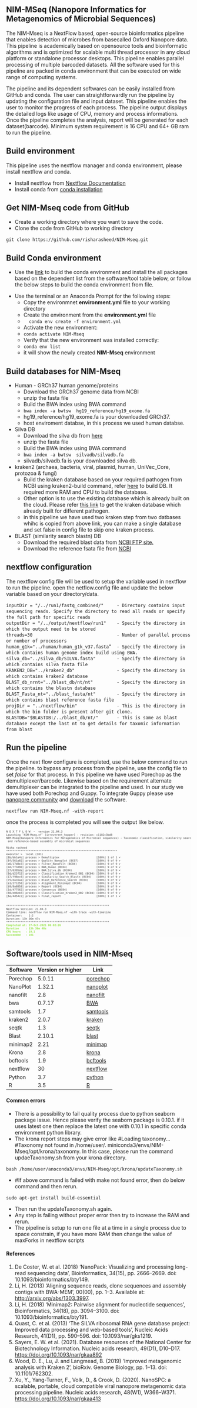 ## NIM-MSeq (Nanopore Informatics for Metagenomics of Microbial Sequences)
The NIM-Mseq is a NextFlow based, open-source bioinformatics pipeline that enables detection of microbes from basecalled Oxford Nanopore data. This pipeline is academically based on opensource tools and bioinformatic algorithms and is optimized for scalable multi thread processor in any cloud platform or standalone processor desktops. This pipeline enables parallel processing of multiple barcoded datasets. All the software used for this pipeline are packed in conda environment that can be executed on wide range of computing systems. 

The pipeline and its dependent softwares can be easily installed from GitHub and conda. The user can straightforwardly run the pipeline by updating the configuration file and input dataset. This pipeline enables the user to monitor the progress of each process. The pipeline output displays the detailed logs like usage of CPU, memory and process informations.  Once the pipeline completes the analysis, report will be generated for each dataset(barcode). Minimum system requirement is 16 CPU and 64+ GB ram to run the pipeline. 
 
## Build environment 

This pipeline uses the nextflow manager and conda environment, please install nextflow and conda.
* Install nextflow from [Nextflow Documentation](https://www.nextflow.io/docs/latest/getstarted.html)
* Install conda from [conda installation](https://docs.conda.io/projects/conda/en/latest/user-guide/install/index.html)
## Get NIM-Mseq code from GitHub
* Create a working directory where you want to save the code.
* Clone the code from GitHub to working directory
 ```
git clone https://github.com/risharasheed/NIM-Mseq.git
```

## Build Conda environment 
* Use the [link](https://conda.io/projects/conda/en/latest/user-guide/tasks/manage-environments.html#creating-an-environment-from-an-environment-yml-file) to build the conda environment and install the all packages based on the dependent list from the software/tool table below, or follow the below steps to build the conda environment from file.  
- Use the terminal or an Anaconda Prompt for the following steps:
     - Copy the environmnet **environment.yml**  file to your working directory
     - Create the environment from the **environment.yml** file
     -  ```   conda env create -f environment.yml   ```
     -  Activate the new environment: 
     -  ``` conda activate NIM-Mseq ```
     -  Verify that the new environment was installed correctly:  
     -  ``` conda env list  ``` 
     -   it will show the newly created **NIM-Mseq** environment 
## Build databases for NIM-Mseq
* Human - GRCh37 human genome/proteins 
     * Download the GRCh37 genome data from NCBI
     * unzip the fasta file
     * Build the BWA index using BWA command 
     * ``` bwa index -a bwtsw  hg19_reference/hg19_exome.fa  ```   
     * hg19_reference/hg19_exome.fa  is your downloaded GRCh37.
     * host enviroment databse, in this process we used human databse.
* Silva DB
     * Download the silva db from [here](https://www.arb-silva.de/download/arb-files/)
     * unzip the fasta file
     * Build the BWA index using BWA command
     *  ``` bwa index -a bwtsw  silvadb/silvadb.fa   ``` 
     * silvadb/silvadb.fa  is your downloaded silva db.      
* kraken2 (archaea, bacteria, viral, plasmid, human, UniVec_Core, protozoa & fungi)
     * Build the kraken database based on your required pathogen from NCBI using kraken2-build command, refer [here](https://github.com/DerrickWood/kraken2/blob/master/docs/MANUAL.markdown) to build DB. It required more RAM and CPU to build the database.
     * Other option is to use the existing database which is already built on the cloud. Please refer [this link](https://benlangmead.github.io/aws-indexes/k2) to get the kraken database which already built for different pathogen.
     * in this pipeline we have used two kraken step from two datbases whihc is copied from above link, you can make a single database and set false in config file to skip  one kraken process.
* BLAST (similarity search blastn) DB
     * Download the required blast data from [NCBI FTP site.](https://ftp.ncbi.nlm.nih.gov/blast/db/)
     * Download the reference fsata file from [NCBI](https://ftp.ncbi.nlm.nih.gov/blast/db/FASTA/)
## nextflow configuration
The nextflow config file will be used to setup the variable used in nextflow to run the pipeline.
open the netflow.config file and update the below variable based on your directory/data.
```
inputDir = "/../run1/fastq_combined/"     - Directory contains input sequencing reads. Specify the directory to read all reads or specify the full path for specific reads   
outputDir = "/../output/nextflow/run1"    - Specify the directory in which the output need to be stored
threads=30                                - Number of parallel process or number of processors
human_g1k="../human/human_g1k_v37.fasta”  - Specify the directory in which contains human genome index build using BWA.
silva_db="../silva_db/SILVA.fasta"        - Specify the directory in which contains silva fasta file 
KRAKEN2_DB="../kraken2_db"                - Specify the directory in which contains kraken2 database
BLAST_db_nrnt="../blast_db/nt/nt"         - Specify the directory in which contains the blastn database
BLAST_Fasta_nt="../blast_fasta/nt"        - Specify the directory in which contains blast reference fasta file
projDir = "../nextflow/bin"               - This is the directory in which the bin folder is present after git clone.
BLASTDB="$BLASTDB:/../blast_db/nt/"       - This is same as blast database except the last nt to get details for taxomic information from blast
```
## Run the pipeline
Once the next flow configure is completed, use the below command to run the pipeline. to bypass any process from the pipeline, use the config file to set *false* for that process. In this pipeline we have used Porechop as the demultiplexer/barcode.  Likewise based on the requirement alternate demultiplexer can be integrated to the pipeline and used. In our study we have used both Porechop and Guppy.   To integrate Guppy please use [nanopore community]( https://nanoporetech.com/) and [download](  https://community.nanoporetech.com/downloads) the software.  
```
nextflow run NIM-Mseq.nf -with-report
```
once the process is completed you will see the output like below.

![Image of run output](https://github.com/risharasheed/NIM-Mseq/blob/main/images/NIM-Mseq-final-stscreen.png)


## Software/tools used in NIM-Mseq
|Software	|Version or higher	|Link
|---------|  ------|----
|Porechop	|5.0.11	|[porechop](https://github.com/rrwick/Porechop)
|NanoPlot	|1.32.1	|[nanoplot](https://github.com/wdecoster/NanoPlot)
|nanofilt	|2.8	|[nanofilt](https://github.com/wdecoster/nanofilt)
|bwa	|0.7.17	|[BWA](https://github.com/lh3/bwa)
|samtools	|1.7	|[samtools](http://www.htslib.org/)
|kraken2	|2.0.7	|[kraken](https://github.com/DerrickWood/kraken2)
|seqtk	|1.3	|[seqtk](https://github.com/lh3/seqtk)
|Blast	|2.10.1	|[blast](https://blast.ncbi.nlm.nih.gov/Blast.cgi)
|minimap2	|2.21	|[minimap](https://github.com/lh3/minimap2)
|Krona	|2.8	|[krona](https://github.com/marbl/Krona/wiki)
|bcftools|	1.9	|[bcftools](http://samtools.github.io/bcftools/bcftools.html)
|nextflow	|30	|[nextflow](https://www.nextflow.io/docs/latest/getstarted.html)
|Python	|3.7	|[python](https://www.python.org/)
|R	|3.5	|[R](https://www.r-project.org/)


#### Common errors  
 * There is a possibility to fail quality process due to python seaborn package issue. Hence please verify the seaborn package is 0.10.1. if it uses latest one then replace the latest one with 0.10.1 in specific conda environment python library.
 * The krona report steps may give error like #Loading taxonomy...  #Taxonomy not found in /home/user/. miniconda3/envs/NIM-Mseq/opt/krona/taxonomy.  In this case, please  run the command updaeTaxonomy.sh   from your krona directory. 
```
bash /home/user/anoconda3/envs/NIM-Mseq/opt/krona/updateTaxonomy.sh  
```
* #If above command is failed with make not found error, then do below command and then rerun.
```|
sudo apt-get install build-essential
```
* Then run the updateTaxonomy.sh again.
* Any step is failing without proper error then try to increase the RAM and rerun. 
* The pipeline is setup to run one file at a time in a single process due to space constrain, if you have more RAM then change the value of maxForks in nextflow scripts  


#### References
1.	De Coster, W. et al. (2018) ‘NanoPack: Visualizing and processing long-read sequencing data’, Bioinformatics, 34(15), pp. 2666–2669. doi: 10.1093/bioinformatics/bty149.
2.	Li, H. (2013) ‘Aligning sequence reads, clone sequences and assembly contigs with BWA-MEM’, 00(00), pp. 1–3. Available at: http://arxiv.org/abs/1303.3997.
3.	Li, H. (2018) ‘Minimap2: Pairwise alignment for nucleotide sequences’, Bioinformatics, 34(18), pp. 3094–3100. doi: 10.1093/bioinformatics/bty191.
4.	Quast, C. et al. (2013) ‘The SILVA ribosomal RNA gene database project: Improved data processing and web-based tools’, Nucleic Acids Research, 41(D1), pp. 590–596. doi: 10.1093/nar/gks1219.
5.	Sayers, E. W. et al. (2021). Database resources of the National Center for Biotechnology Information. Nucleic acids research, 49(D1), D10–D17. https://doi.org/10.1093/nar/gkaa892
6.	Wood, D. E., Lu, J. and Langmead, B. (2019) ‘Improved metagenomic analysis with Kraken 2’, bioRxiv. Genome Biology, pp. 1–13. doi: 10.1101/762302.
7.	Xu, Y., Yang-Turner, F., Volk, D., & Crook, D. (2020). NanoSPC: a scalable, portable, cloud compatible viral nanopore metagenomic data processing pipeline. Nucleic acids research, 48(W1), W366–W371. https://doi.org/10.1093/nar/gkaa413

